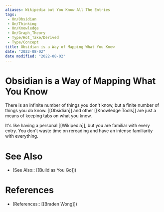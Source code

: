 ```yaml
---
aliases: Wikipedia but You Know All The Entries
tags:
 - On/Obsidian
 - On/Thinking
 - On/Knowledge
 - On/Graph_Theory
 - Type/Hot_Take/Derived
 - Type/Concept 
title: Obsidian is a Way of Mapping What You Know
date: "2022-08-02"
date modified: "2022-08-02"
---
```


# Obsidian is a Way of Mapping What You Know
There is an infinite number of things you don't know, but a finite number of things you do know. [[Obsidian]] and other [[Knowledge Tools]] are just a means of keeping tabs on what you know.

It's like having a personal [[Wikipedia]], but you are familiar with every entry. You don't waste time on rereading and have an intense familiarity with everything.

# See Also
- (See Also:: [[Build as You Go]])

# References
- (References:: [[Braden Wong]])
